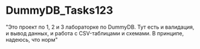 # DummyDB_Tasks123
"Это проект по 1, 2 и 3 лабораторке по DummyDB. Тут есть и валидация, и вывод данных, и работа с CSV-таблицами и схемами.
В принципе, надеюсь, что норм"
